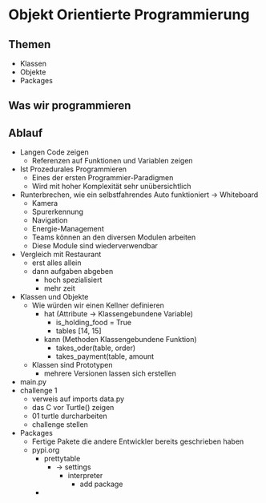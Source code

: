 # Objekt Orientierte Programmierung

## Themen 
* Klassen
* Objekte
* Packages

## Was wir programmieren


## Ablauf
* Langen Code zeigen 
  * Referenzen auf Funktionen und Variablen zeigen
* Ist Prozedurales Programmieren
  * Eines der ersten Programmier-Paradigmen
  * Wird mit hoher Komplexität sehr unübersichtlich
* Runterbrechen, wie ein selbstfahrendes Auto funktioniert -> Whiteboard
  * Kamera
  * Spurerkennung
  * Navigation
  * Energie-Management
  * Teams können an den diversen Modulen arbeiten
  * Diese Module sind wiederverwendbar
* Vergleich mit Restaurant
  * erst alles allein
  * dann aufgaben abgeben
    * hoch spezialisiert
    * mehr zeit
* Klassen und Objekte
  * Wie würden wir einen Kellner definieren
    * hat (Attribute -> Klassengebundene Variable)
      * is_holding_food = True
      * tables [14, 15]
    * kann (Methoden Klassengebundene Funktion)
      * takes_oder(table, order)
      * takes_payment(table, amount
  * Klassen sind Prototypen
    * mehrere Versionen lassen sich erstellen
* main.py
* challenge 1
  * verweis auf imports data.py
  * das C vor Turtle() zeigen
  * 01 turtle durcharbeiten
  * challenge stellen
* Packages
  * Fertige Pakete die andere Entwickler bereits geschrieben haben
  * pypi.org
    * prettytable
      * -> settings
        * interpreter 
          * add package
    * 
